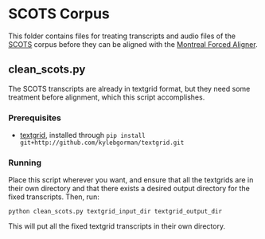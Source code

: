 # SCOTS Corpus

This folder contains files for treating transcripts and audio files of the [SCOTS](http://www.scottishcorpus.ac.uk) corpus before they can be aligned with the [Montreal Forced Aligner](http://montreal-forced-aligner.readthedocs.io/en/latest/index.html).

## clean_scots.py

The SCOTS transcripts are already in textgrid format, but they need some treatment before alignment, which this script accomplishes.

### Prerequisites
* [textgrid](https://github.com/kylebgorman/textgrid), installed through ```pip install git+http://github.com/kylebgorman/textgrid.git```

### Running
Place this script wherever you want, and ensure that all the textgrids are in their own directory and that there exists a desired output directory for the fixed transcripts. Then, run:

```python clean_scots.py textgrid_input_dir textgrid_output_dir```

This will put all the fixed textgrid transcripts in their own directory.

